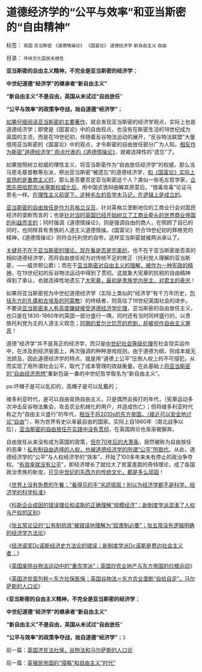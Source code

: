 # 道德经济学的“公平与效率”和亚当斯密的“自由精神”

标签： `英国` `亚当斯密` `《道德情操论》` `《国富论》` `道德经济学` `新自由主义` `自由` 

目录： `传统文化国民劣根性`

**亚当斯密的自由主义精神，不完全是亚当斯密的经济学**；

**中世纪道德“经济学”的继承者“新自由主义”**

**“新自由主义”不是自由，英国从未试过“自由放任**”

**“公平与效率”的政策争夺战，始自道德“经济学”**；

[如果仔细阅读亚当斯密的主要著作](../../../2009/7/16/批判性读书比虔诚阅经收获大.md)，就会发现亚当斯密的经济学观点，实际上也是道德经济学；即使是《国富论》中的自由观点，也没有在斯密生活的18世纪成为英国的主流，而是在19世纪初，伴随着反谷物法运动的展开，“反谷物法联盟”大量借用亚当斯密的《国富论》中的观点，才令斯密的自由放任部分广为人知。[相反作为斯密“道德经济学” 观点代表的《道德情操论》](../../../2009/11/6/斯密的《道德情操论》和君权贵族的道德情操.md)，就被选择性的“遗忘”了。

如果按照树立权威的理性主义，将亚当斯密作为“自由放任经济学”的权威，那么当马恩毛基督教等左派，祭出亚当斯密“被遗忘”的道德经济学，[和《国富论》实际上宣扬的是重商主义时](../../../2009/10/16/向农民工倾斜了吗？国民就业收入和内需却少了.md)，那么是否要否定亚当斯密这个人？类似一些毛左哲学家，[企图先把哈耶克/米塞斯权威化后](../../../2011/2/26/哈耶克分子和“民主的权威”.md)，用中国式诡辩曲解其原意后，“借毒攻毒”论证马恩毛一样。[在理性主义前提下，这种毛左的哲学木马记，在逻辑上是成立的](../../../2010/10/31/马克思的《资本论》就是《国富论》中的错误.md)。

[亚当斯密的自由放任是作为苏格兰议员](../../../2011/8/21/民主必然是排外的；英国下议院的排外传统.md)，针对英格兰垄断地位的工商业行会对国民经济的垄断而言的；也是[针对当时英国已经开始树立了工商业牵头的世界商业帝国的利益而言的](../../../2010/10/30/工业革命是通货紧缩和市场扩大而不是资本积累.md)；同时强调《道德情操论》，则是强调自由的商人，在照顾了自已的同时，也同样具有贵族的人道主义道德情操。《国富论》符合19世纪初的辉格党的精神，《道德情操论》则符合托利党的自夸。这样亚当斯密就被两派承认了。

[关键并不在于亚当斯密的理论，现在看是否是完美的](../../../2011/9/19/《资本论》逻辑比亚当斯密和李嘉图严密,和关税保护.md)，也不在于亚当斯密是否真的相仰道德经济学，而将自由放任视为对传统不足的修正（托利党人理解的亚当斯密，——威灵顿公爵）；而在于[亚当斯密对自由主义的理解，被作为一种宪政的精神](../../../2009/10/29/伟大的思想家亚当斯密的迷惑.md)，在19世纪初的反谷物法运动中得到了贯彻。这就象大宪章的抗税的自由精神得到了承认，也就选择性地遗忘了[大宪章，最初是贵族党内民主，对君主的表忠](../../../2011/11/29/简明英国千年史的四个阶段.md)！

如果将亚当斯密视为中世纪道德经济学（实际上类似的“经济学”有千万年历史，[包括东方的孔儒和古埃及的阿蒙教](../../../2010/4/8/古埃及的“国学”阿蒙教是古埃及历史的主线.md)）的终结者，则高估了19世纪英国社会的进步。不要说[亚当斯密本人有高度嫌疑接受道德经济学伦理](../../../2011/1/4/禁止高利贷损害了市场供应能力；腐朽的资本主义？.md)，亚当斯密的自由放任主义，也只是在1830-1860年的英国一部分盛行一隅，同时还有当时同样盛行的，以贵族托利党为主的人道主义观念；[同期的爱尔兰饥荒的悲剧，却被视作自由主义罪恶](../../../2011/4/2/爱尔兰大饥荒时侯的英国宗教歧视.md)！

道德“经济学”并不是真正的经济学，而只是[中世纪社会等级伦理](../../../2011/2/3/马克思早就向（短缺原理＋边际原理）彻底投降了.md)在社会现实运作中，在涉及到经济层面上，再次强调的种种游戏规则。由于道德为纲，则成本就无法顾及，因此道德经济学的特点，就是用“道德上公平”压倒人权上的不可侵犯，从而实现了用所谓社会公平，取代了成本管理的效益衡量。在此基础上[将亚当斯密的“自由经济思想”](../../../2011/1/1/逐利的美国不存在统一意志;亚当斯密的资本定义.md)重新包装一番的中世纪哲学取名为“新自由主义”。



ps:坏帽子是可以乱扣的，高帽子是可以乱戴的；

维多利亚时代，是可以自由宣扬自由主义，只是偶然会挨打的年代，（宪章运动多次冲击反谷物法集会，攻击农业机械化的用户，并造成伤亡）；但将维多利亚时代称之为“自由主义盛行”的年代，[相当于将2010s的东方帝国，（接近可以安全地讨论“自由](http://darthvad.blog.163.com/blog/static/53399470201193011514808/)”），称为世界有史以来最自由的国家。实际上自1860年（南北战争以后），[亚当斯密的自由放任在实践中没有贯彻](../../../2011/9/20/美国早期贸易壁垒远远低于同期欧洲国家.md)，在英国舆论也渐渐被摒弃。

自由放任从来没有成为英国的政策，[但在70年后的大萧条](../../../2011/11/28/货币政策拉动增长不可能；大萧条＝经济危机＋金融危机.md)，居然被称为自由放任的恶果！[私有制自由选择的人权，也被道德经济学的所谓“公平”所取代](../../../2009/11/8/人类第二个次级需求是“公平”.md)。从此，道德经济学的“公平”与人权经济学的“效率”，开始了100多年来未有停止的政治争夺权。“[有效率就没有公平](../../../2009/1/29/平均主义、社会公平和效率，及社会利益博羿.md)”，即经济增长了就拉大了贫富差距的奇特理论，成了各国政治贵族的新宠。[可见中世纪的东西方的传统文化，都是多么顽固](../../../2010/5/13/东西方传统文化垃圾取长补短发挥余热.md)！

《[世界上没有免费的午餐；“看得见的手”劣迹斑斑！别以为经济学都不是科学，经济学的科学标准](../../../2011/12/9/世界上没有免费的午餐；别以为经济学都不是科学.md)》

《[科斯企业成因的错误理论和诺斯的正确理解“规模经济”；新制度学派混淆了人权与产权的区别](../../../2011/12/9/新制度学派混淆了人权与产权，Dc诺斯理解了科斯的错误.md)》

《[张五常论证的“公有制低效”被错误地理解为“奴隶制必要”；张五常没有逻辑明确的经济学方法论](../../../2011/12/9/根本不存在“张五常的经济学”.md)》

《[经济诺奖Dc诺斯经济史方法论的错误；新制度学派Dc诺斯是费边社会主义者；](../../../2011/12/9/诺贝尔奖Dc诺斯的经济史方法论的错误.md)》

《[英国废除谷物法运动中的“重农学派”；英国炒农业地产与东方帝国的炒楼运动](../../../2011/12/10/英国废除谷物法运动中的“重农学派”“炒楼”.md)》

《[英国济贫面包税＝东方社保医保；英国谷物法＝东方农业垄断“自给自足”，马尔萨斯的人口论](../../../2011/12/10/英国济贫法社保，谷物法和马尔萨斯的人口论.md)》

《**亚当斯密的自由主义精神，不完全是亚当斯密的经济学**；

**中世纪道德“经济学”的继承者“新自由主义”**

**“新自由主义”不是自由，英国从未试过“自由放任**”

**“公平与效率”的政策争夺战，始自道德“经济学”**；》

前一篇：[英国济贫法社保，谷物法和马尔萨斯的人口论](../../../2011/12/10/英国济贫法社保，谷物法和马尔萨斯的人口论.md)

后一篇：[英殖民帝国的“侵略”和自由主义“时代”](../../../2011/12/10/英殖民帝国的“侵略”和自由主义“时代”.md)